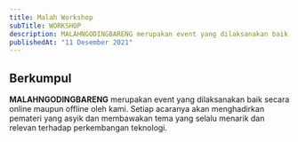 ```yaml
---
title: Malah Workshop
subTitle: WORKSHOP
description: MALAHNGODINGBARENG merupakan event yang dilaksanakan baik secara online maupun offline oleh kami.
publishedAt: "11 Desember 2021"
---
```


## Berkumpul

**MALAHNGODINGBARENG** merupakan event yang dilaksanakan baik secara online maupun offline oleh kami. Setiap acaranya akan menghadirkan pemateri yang asyik dan membawakan tema yang selalu menarik dan relevan terhadap perkembangan teknologi.
